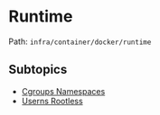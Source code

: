 # Runtime

Path: `infra/container/docker/runtime`

## Subtopics
- [Cgroups Namespaces](./cgroups_namespaces/README.md)
- [Userns Rootless](./userns_rootless/README.md)
